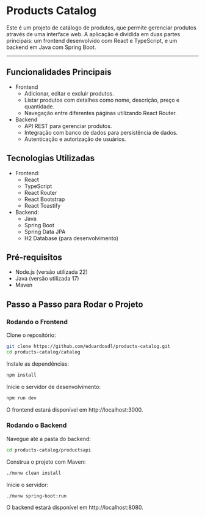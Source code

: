 # Products Catalog
Este é um projeto de catálogo de produtos, que permite gerenciar produtos através de uma interface web. A aplicação é dividida em duas partes principais: um frontend desenvolvido com React e TypeScript, e um backend em Java com Spring Boot.

---

## Funcionalidades Principais
- Frontend
  - Adicionar, editar e excluir produtos.
  - Listar produtos com detalhes como nome, descrição, preço e quantidade.
  - Navegação entre diferentes páginas utilizando React Router.
- Backend
  - API REST para gerenciar produtos.
  - Integração com banco de dados para persistência de dados.
  - Autenticação e autorização de usuários.

## Tecnologias Utilizadas
- Frontend:
  - React
  - TypeScript
  - React Router
  - React Bootstrap
  - React Toastify
- Backend:
  - Java
  - Spring Boot
  - Spring Data JPA
  - H2 Database (para desenvolvimento)

## Pré-requisitos
- Node.js (versão utilizada 22)
- Java (versão utilizada 17)
- Maven

## Passo a Passo para Rodar o Projeto
### Rodando o Frontend
Clone o repositório:

```bash
git clone https://github.com/eduardosdl/products-catalog.git
cd products-catalog/catalog
```

Instale as dependências:

```bash
npm install
```
Inicie o servidor de desenvolvimento:

```bash
npm run dev
```
O frontend estará disponível em http://localhost:3000.

### Rodando o Backend
Navegue até a pasta do backend:

```bash
cd products-catalog/productsapi
```
Construa o projeto com Maven:

```bash
./mvnw clean install
```
Inicie o servidor:

```bash
./mvnw spring-boot:run
```
O backend estará disponível em http://localhost:8080.

